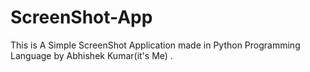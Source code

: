 # ScreenShot-App
This is A Simple ScreenShot Application made in Python Programming Language by Abhishek Kumar(it's Me) .
